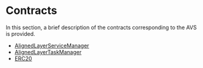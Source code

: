 # Contracts 
 
In this section, a brief description of the contracts corresponding to the AVS is provided. 
 
- [AlignedLayerServiceManager](contracts/service_manager.md)
- [AlignedLayerTaskManager](contracts/task_manager.md)
- [ERC20](contracts/ERC20.md)
